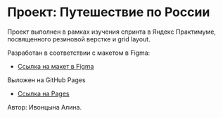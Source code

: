# Проект: Путешествие по России

Проект выполнен в рамках изучения спринта в Яндекс Практимуме, посвященного резиновой верстке и grid layout.

Разработан в соответствии с макетом в Figma:

* [Ссылка на макет в Figma](https://www.figma.com/file/5S2WSbEFL6awjVWJ0NWL8Q/Sprint-3_-Russia-_-desktop-mobile?node-id=28503%3A0)

Выложен на GitHub Pages
* [Ссылка на Pages](https://ivonki.github.io/russian-travel-main/)

Автор: Ивонцына Алина.
